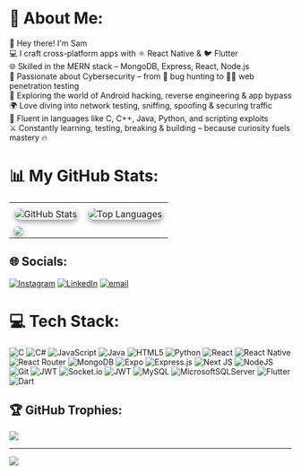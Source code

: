 # 💫 About Me:
👋 Hey there! I'm Sam<br/>
💻 I craft cross-platform apps with ⚛️ React Native & 🐦 Flutter  
🌐 Skilled in the MERN stack – MongoDB, Express, React, Node.js  
🔐 Passionate about Cybersecurity – from 🐞 bug hunting to 🕵️‍♂️ web penetration testing  
📱 Exploring the world of Android hacking, reverse engineering & app bypass  
🌍 Love diving into network testing, sniffing, spoofing & securing traffic  
🧠 Fluent in languages like C, C++, Java, Python, and scripting exploits  
⚔️ Constantly learning, testing, breaking & building – because curiosity fuels mastery 🔥

# 📊 My GitHub Stats:

<div align="center">
  <table>
    <tr>
      <td style="padding: 10px;">
        <img src="https://github-readme-stats.vercel.app/api?username=SamMegh&theme=radical&hide_border=true&include_all_commits=true&count_private=true" alt="GitHub Stats" style="border-radius: 10px; box-shadow: 0 4px 10px rgba(0,0,0,0.4);" />
      </td>
            <td style="padding: 10px;">
        <img src="https://github-readme-stats.vercel.app/api/top-langs/?username=SamMegh&theme=radical&hide_border=true&layout=compact" alt="Top Languages" style="border-radius: 10px; box-shadow: 0 4px 10px rgba(0,0,0,0.4);" />
      </td>
    </tr>
    <tr>
      <td colspan=2>
        <img src="https://nirzak-streak-stats.vercel.app/?user=SamMegh" style="border-radius: 10px; box-shadow: 0 4px 10px rgba(0,0,0,0.4);"  />
  </td>
    </tr>
  </table>
</div>



## 🌐 Socials:
[![Instagram](https://img.shields.io/badge/Instagram-%23E4405F.svg?logo=Instagram&logoColor=white)](https://instagram.com/ankit.megh0305) [![LinkedIn](https://img.shields.io/badge/LinkedIn-%230077B5.svg?logo=linkedin&logoColor=white)](https://linkedin.com/in/ankit-megh-951025274) [![email](https://img.shields.io/badge/Email-D14836?logo=gmail&logoColor=white)](mailto:0305ankitmeghwal@gmail.com) 
# 💻 Tech Stack:
![C](https://img.shields.io/badge/c-%2300599C.svg?style=for-the-badge&logo=c&logoColor=white) ![C#](https://img.shields.io/badge/c%23-%23239120.svg?style=for-the-badge&logo=csharp&logoColor=white) ![JavaScript](https://img.shields.io/badge/javascript-%23323330.svg?style=for-the-badge&logo=javascript&logoColor=%23F7DF1E) ![Java](https://img.shields.io/badge/java-%23ED8B00.svg?style=for-the-badge&logo=openjdk&logoColor=white) ![HTML5](https://img.shields.io/badge/html5-%23E34F26.svg?style=for-the-badge&logo=html5&logoColor=white) ![Python](https://img.shields.io/badge/python-3670A0?style=for-the-badge&logo=python&logoColor=ffdd54) ![React](https://img.shields.io/badge/react-%2320232a.svg?style=for-the-badge&logo=react&logoColor=%2361DAFB) ![React Native](https://img.shields.io/badge/react_native-%2320232a.svg?style=for-the-badge&logo=react&logoColor=%2361DAFB) ![React Router](https://img.shields.io/badge/React_Router-CA4245?style=for-the-badge&logo=react-router&logoColor=white) ![MongoDB](https://img.shields.io/badge/MongoDB-%234ea94b.svg?style=for-the-badge&logo=mongodb&logoColor=white) ![Expo](https://img.shields.io/badge/expo-1C1E24?style=for-the-badge&logo=expo&logoColor=#D04A37) ![Express.js](https://img.shields.io/badge/express.js-%23404d59.svg?style=for-the-badge&logo=express&logoColor=%2361DAFB) ![Next JS](https://img.shields.io/badge/Next-black?style=for-the-badge&logo=next.js&logoColor=white) ![NodeJS](https://img.shields.io/badge/node.js-6DA55F?style=for-the-badge&logo=node.js&logoColor=white) ![Git](https://img.shields.io/badge/git-%23F05033.svg?style=for-the-badge&logo=git&logoColor=white) ![JWT](https://img.shields.io/badge/JWT-black?style=for-the-badge&logo=JSON%20web%20tokens) ![Socket.io](https://img.shields.io/badge/Socket.io-black?style=for-the-badge&logo=socket.io&badgeColor=010101) ![JWT](https://img.shields.io/badge/JWT-black?style=for-the-badge&logo=JSON%20web%20tokens) ![MySQL](https://img.shields.io/badge/mysql-4479A1.svg?style=for-the-badge&logo=mysql&logoColor=white) ![MicrosoftSQLServer](https://img.shields.io/badge/Microsoft%20SQL%20Server-CC2927?style=for-the-badge&logo=microsoft%20sql%20server&logoColor=white) ![Flutter](https://img.shields.io/badge/Flutter-%2302569B.svg?style=for-the-badge&logo=Flutter&logoColor=white) ![Dart](https://img.shields.io/badge/dart-%230175C2.svg?style=for-the-badge&logo=dart&logoColor=white)


## 🏆 GitHub Trophies:
![](https://github-profile-trophy.vercel.app/?username=SamMegh&theme=radical&no-frame=false&no-bg=false&margin-w=4)

---
[![](https://visitcount.itsvg.in/api?id=SamMegh&icon=0&color=0)](https://visitcount.itsvg.in)

<!-- Proudly created with GPRM ( https://gprm.itsvg.in ) -->
